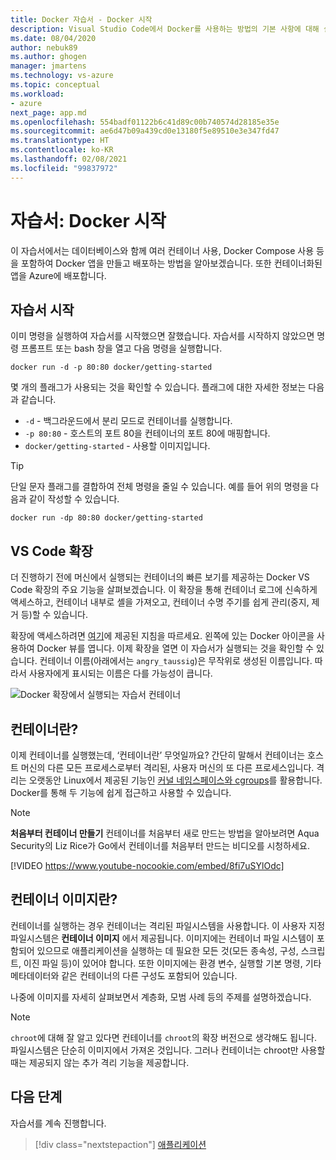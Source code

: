 ```yaml
---
title: Docker 자습서 - Docker 시작
description: Visual Studio Code에서 Docker를 사용하는 방법의 기본 사항에 대해 설명하는 다단계 자습서입니다.
ms.date: 08/04/2020
author: nebuk89
ms.author: ghogen
manager: jmartens
ms.technology: vs-azure
ms.topic: conceptual
ms.workload:
- azure
next_page: app.md
ms.openlocfilehash: 554badf01122b6c41d89c00b740574d28185e35e
ms.sourcegitcommit: ae6d47b09a439cd0e13180f5e89510e3e347fd47
ms.translationtype: HT
ms.contentlocale: ko-KR
ms.lasthandoff: 02/08/2021
ms.locfileid: "99837972"
---
```

# <a name="tutorial-get-started-with-docker"></a>자습서: Docker 시작

이 자습서에서는 데이터베이스와 함께 여러 컨테이너 사용, Docker Compose 사용 등을 포함하여 Docker 앱을 만들고 배포하는 방법을 알아보겠습니다. 또한 컨테이너화된 앱을 Azure에 배포합니다.

## <a name="start-the-tutorial"></a>자습서 시작

이미 명령을 실행하여 자습서를 시작했으면 잘했습니다.  자습서를 시작하지 않았으면 명령 프롬프트 또는 bash 창을 열고 다음 명령을 실행합니다.

```cli
docker run -d -p 80:80 docker/getting-started
```

몇 개의 플래그가 사용되는 것을 확인할 수 있습니다. 플래그에 대한 자세한 정보는 다음과 같습니다.

- `-d` - 백그라운드에서 분리 모드로 컨테이너를 실행합니다.
- `-p 80:80` - 호스트의 포트 80을 컨테이너의 포트 80에 매핑합니다.
- `docker/getting-started` - 사용할 이미지입니다.

> [!TIP]
> 단일 문자 플래그를 결합하여 전체 명령을 줄일 수 있습니다.
> 예를 들어 위의 명령을 다음과 같이 작성할 수 있습니다.
>
> ```cli
> docker run -dp 80:80 docker/getting-started
> ```

## <a name="the-vs-code-extension"></a>VS Code 확장

더 진행하기 전에 머신에서 실행되는 컨테이너의 빠른 보기를 제공하는 Docker VS Code 확장의 주요 기능을 살펴보겠습니다. 이 확장을 통해 컨테이너 로그에 신속하게 액세스하고, 컨테이너 내부로 셸을 가져오고, 컨테이너 수명 주기를 쉽게 관리(중지, 제거 등)할 수 있습니다.

확장에 액세스하려면 [여기](https://code.visualstudio.com/docs/containers/overview)에 제공된 지침을 따르세요. 왼쪽에 있는 Docker 아이콘을 사용하여 Docker 뷰를 엽니다. 이제 확장을 열면 이 자습서가 실행되는 것을 확인할 수 있습니다. 컨테이너 이름(아래에서는 `angry_taussig`)은 무작위로 생성된 이름입니다. 따라서 사용자에게 표시되는 이름은 다를 가능성이 큽니다.

![Docker 확장에서 실행되는 자습서 컨테이너](media/vs-tutorial-in-extension.png)

## <a name="what-is-a-container"></a>컨테이너란?

이제 컨테이너를 실행했는데, ‘컨테이너란’ 무엇일까요? 간단히 말해서 컨테이너는 호스트 머신의 다른 모든 프로세스로부터 격리된, 사용자 머신의 또 다른 프로세스입니다. 격리는 오랫동안 Linux에서 제공된 기능인 [커널 네임스페이스와 cgroups](https://medium.com/@saschagrunert/demystifying-containers-part-i-kernel-space-2c53d6979504)를 활용합니다. Docker를 통해 두 기능에 쉽게 접근하고 사용할 수 있습니다.

> [!NOTE]
> **처음부터 컨테이너 만들기** 컨테이너를 처음부터 새로 만드는 방법을 알아보려면 Aqua Security의 Liz Rice가 Go에서 컨테이너를 처음부터 만드는 비디오를 시청하세요.
>
> [!VIDEO https://www.youtube-nocookie.com/embed/8fi7uSYlOdc]

## <a name="what-is-a-container-image"></a>컨테이너 이미지란?

컨테이너를 실행하는 경우 컨테이너는 격리된 파일시스템을 사용합니다. 이 사용자 지정 파일시스템은 **컨테이너 이미지** 에서 제공됩니다. 이미지에는 컨테이너 파일 시스템이 포함되어 있으므로 애플리케이션을 실행하는 데 필요한 모든 것(모든 종속성, 구성, 스크립트, 이진 파일 등)이 있어야 합니다. 또한 이미지에는 환경 변수, 실행할 기본 명령, 기타 메타데이터와 같은 컨테이너의 다른 구성도 포함되어 있습니다.

나중에 이미지를 자세히 살펴보면서 계층화, 모범 사례 등의 주제를 설명하겠습니다.

> [!NOTE]
> `chroot`에 대해 잘 알고 있다면 컨테이너를 `chroot`의 확장 버전으로 생각해도 됩니다. 파일시스템은 단순히 이미지에서 가져온 것입니다. 그러나 컨테이너는 chroot만 사용할 때는 제공되지 않는 추가 격리 기능을 제공합니다.

## <a name="next-steps"></a>다음 단계

자습서를 계속 진행합니다.

> [!div class="nextstepaction"]
> [애플리케이션](your-application.md)
